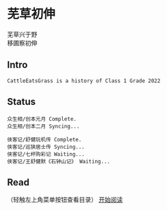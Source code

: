 # 芜草初伸
芜草兴于野  
移圃察初伸

## Intro

    CattleEatsGrass is a history of Class 1 Grade 2022

## Status

    众生相/创本元月 Complete.
    众生相/创本二月 Syncing...

    侠客记/舒健玩机传 Complete.
    侠客记/巡狭居士传 Syncing...
    侠客记/七杯购彩记 Waiting...
    侠客记/王舒健默《石钟山记》 Waiting...

## Read
（轻触左上角菜单按钮查看目录）
[开始阅读](titintro.md)
